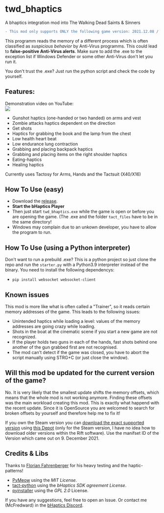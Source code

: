 # twd_bhaptics
A bhaptics integration mod into The Walking Dead Saints & Sinners
```diff
- This mod only supports ONLY the following game version: 2021.12.08 / build 218977-STAGE
```
This programm reads the memory of a different process which is often classified as *suspicious behavior* by Anti-Virus programms. This could lead to **false-positive Anti-Virus alerts**. Make sure to add the .exe to the exception list if Windows Defender or some other Anti-Virus don't let you run it. 

You don't trust the .exe? Just run the python script and check the code by yourself.


## Features:
Demonstration video on YouTube:<br />
[![](https://img.youtube.com/vi/ScSQjtlFqtc/0.jpg)](http://www.youtube.com/watch?v=ScSQjtlFqtc)

* Gunshot haptics (one-handed or two handed) on arms and vest
* Zombie attacks haptics dependent on the direction
* Get shots
* Haptics for grabbing the book and the lamp from the chest
* Low health heart beat
* Low endurance lung contraction
* Grabbing and placing backpack haptics
* Grabbing and placing items on the right shoulder haptics
* Eating-haptics
* Healing haptics

Currently uses Tactosy for Arms, Hands and the Tactsuit (X40/X16) 

## How To Use (easy)

* Download the [release](https://github.com/McFredward/twd_bhaptics/releases/latest/).
* **Start the bHaptics Player**
* Then just start ```twd_bhaptics.exe``` while the game is open or before you are opening the game. (The .exe and the folder ```tact_files``` have to be in the same directory!
* Windows may complain due to an unkown developer, you have to allow the program to run.

## How To Use (using a Python interpreter)
 Don't want to run a prebuild .exe? This is a python project so just clone the repo and run the ```starter.py``` with a Python3.9 interpreter instead of the binary.
 You need to install the following dependencys:
 
*  ```pip install websocket websocket-client```

## Known issues
This mod is more like what is often called a "Trainer", so it reads certain memory addresses of the game. This leads to the following issues:

* Unintended haptics while loading a level: values of the memory addresses are going crazy while loading.
* Shots in the boat at the cinematic scene if you start a new game are not recognized.
* If the player holds two guns in each of the hands, fast shots behind one another of the gun grabbed first are not recognised.
* The mod can't detect if the game was closed, you have to abort the script manually using STRG+C (or just close the window).

## Will this mod be updated for the current version of the game?
No. It is very likely that the smallest update shifts the memory offsets, which means that the whole mod is not working anymore.
Finding these offsets was the main workload creating this mod. This is exactly what happend with the recent update. Since it is OpenSource you are welcomed to search for broken offsets by yourself and therefore
help me to fix it!

If you own the Steam version you can [download the exact supported version](https://steamcommunity.com/sharedfiles/filedetails/?id=889624474) using [this Depot](https://steamdb.info/depot/916841/history/?changeid=M:894890414360019389) (only for the Steam version, I have no idea how to download older versions within the Rift software). Use the manifset ID of the Version which came out on 9. December 2021.

## Credits & Libs
Thanks to [Florian Fahrenberger](https://github.com/floh-bhaptics) for his heavy testing and the haptic-patterns!

* [PyMeow](https://github.com/qb-0/PyMeow) using the *MIT License*.
* [tact-python](https://github.com/bhaptics/tact-python) using the *bHaptics SDK agreement License*.
* [pyinstaller](https://github.com/pyinstaller/pyinstaller) using the *GPL 2.0* License.

If you have any suggestions, feel free to open an Issue. Or contact me (McFredward) in the [bHaptics Discord](https://discord.com/invite/EYY2vAQP2u).


